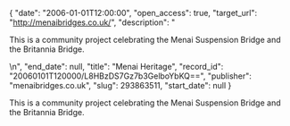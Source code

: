 {
  "date": "2006-01-01T12:00:00", 
  "open_access": true, 
  "target_url": "http://menaibridges.co.uk/", 
  "description": "<p>This is a community project celebrating the Menai Suspension Bridge and the Britannia Bridge.</p>\n", 
  "end_date": null, 
  "title": "Menai Heritage", 
  "record_id": "20060101T120000/L8HBzDS7Gz7b3GelboYbKQ==", 
  "publisher": "menaibridges.co.uk", 
  "slug": 293863511, 
  "start_date": null
}

<p>This is a community project celebrating the Menai Suspension Bridge and the Britannia Bridge.</p>
